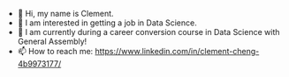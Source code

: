 - 👋 Hi, my name is Clement.
- 👀 I am interested in getting a job in Data Science.
- 🌱 I am currently during a career conversion course in Data Science with General Assembly!
- 📫 How to reach me: https://www.linkedin.com/in/clement-cheng-4b9973177/

<!---
clementcmy/clementcmy is a ✨ special ✨ repository because its `README.md` (this file) appears on your GitHub profile.
You can click the Preview link to take a look at your changes.
--->
